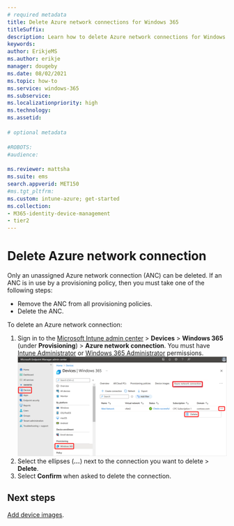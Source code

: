 ```yaml
---
# required metadata
title: Delete Azure network connections for Windows 365
titleSuffix:
description: Learn how to delete Azure network connections for Windows 365.
keywords:
author: ErikjeMS  
ms.author: erikje
manager: dougeby
ms.date: 08/02/2021
ms.topic: how-to
ms.service: windows-365
ms.subservice:
ms.localizationpriority: high
ms.technology:
ms.assetid: 

# optional metadata

#ROBOTS:
#audience:

ms.reviewer: mattsha
ms.suite: ems
search.appverid: MET150
#ms.tgt_pltfrm:
ms.custom: intune-azure; get-started
ms.collection:
- M365-identity-device-management
- tier2
---
```


# Delete Azure network connection

Only an unassigned Azure network connection (ANC) can be deleted. If an ANC is in use by a provisioning policy, then you must take one of the following steps:

- Remove the ANC from all provisioning policies.
- Delete the ANC.

To delete an Azure network connection:

1. Sign in to the [Microsoft Intune admin center](https://go.microsoft.com/fwlink/?linkid=2109431) > **Devices** > **Windows 365** (under **Provisioning**) > **Azure network connection**. You must have [Intune Administrator](/azure/active-directory/roles/permissions-reference#intune-administrator) or [Windows 365 Administrator](/azure/active-directory/roles/permissions-reference) permissions.
![Screenshot of delete connection](./media/delete-azure-network-connection/delete-connection.png)
2. Select the ellipses (**…**) next to the connection you want to delete > **Delete**.
3. Select **Confirm** when asked to delete the connection.

<!-- ########################## -->
## Next steps

[Add device images](add-device-images.md).
